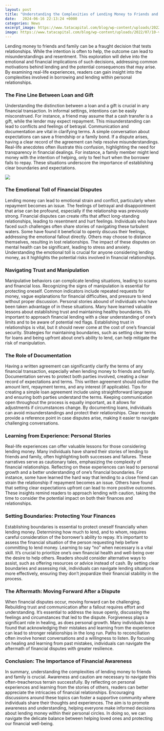 ```yaml
---
layout: post
title: "Understanding the Complexities of Lending Money to Friends and Family"
date:   2024-06-16 22:13:24 +0000
categories: News
excerpt_image: https://www.tatacapital.com/blog/wp-content/uploads/2022/07/10-vital-rules-to-follow-when-lending-money-to-family-and-friends.jpg
image: https://www.tatacapital.com/blog/wp-content/uploads/2022/07/10-vital-rules-to-follow-when-lending-money-to-family-and-friends.jpg
---
```


Lending money to friends and family can be a fraught decision that tests relationships. While the intention is often to help, the outcome can lead to misunderstandings and resentment. This exploration will delve into the emotional and financial implications of such decisions, addressing common motivations behind lending and the potential consequences that may arise. By examining real-life experiences, readers can gain insight into the complexities involved in borrowing and lending within personal relationships.
### The Fine Line Between Loan and Gift
Understanding the distinction between a loan and a gift is crucial in any financial transaction. In informal settings, intentions can be easily misconstrued. For instance, a friend may assume that a cash transfer is a gift, while the lender may expect repayment. This misunderstanding can lead to conflicts and feelings of betrayal. 
Communication and documentation are vital in clarifying terms. A simple conversation about expectations can save a friendship or a family bond. If a dispute arises, having a clear record of the agreement can help resolve misunderstandings. Real-life anecdotes often illustrate this confusion, highlighting the need for transparency in financial dealings. For instance, a family member might lend money with the intention of helping, only to feel hurt when the borrower fails to repay. These situations underscore the importance of establishing clear boundaries and expectations.

![](https://www.tatacapital.com/blog/wp-content/uploads/2022/07/10-vital-rules-to-follow-when-lending-money-to-family-and-friends.jpg)
### The Emotional Toll of Financial Disputes
Lending money can lead to emotional strain and conflict, particularly when repayment becomes an issue. The feelings of betrayal and disappointment that arise can be profound, especially if the relationship was previously strong. Financial disputes can create rifts that affect long-standing relationships, leading to resentment and hurt feelings.
Individuals who have faced such challenges often share stories of navigating these turbulent waters. Some have found it beneficial to openly discuss their feelings, addressing the emotional fallout directly. Others may choose to distance themselves, resulting in lost relationships. The impact of these disputes on mental health can be significant, leading to stress and anxiety. Understanding the emotional toll is crucial for anyone considering lending money, as it highlights the potential risks involved in financial relationships.
### Navigating Trust and Manipulation
Manipulative behaviors can complicate lending situations, leading to scams and financial loss. Recognizing the signs of manipulation is essential for protecting oneself. Common indicators include repeated requests for money, vague explanations for financial difficulties, and pressure to lend without proper discussion.
Personal stories abound of individuals who have been taken advantage of in these situations. Many have learned valuable lessons about establishing trust and maintaining healthy boundaries. It’s important to approach financial lending with a clear understanding of one’s limits and to be aware of potential red flags. Establishing trust in relationships is vital, but it should never come at the cost of one’s financial security. Strategies for maintaining boundaries, such as setting clear terms for loans and being upfront about one’s ability to lend, can help mitigate the risk of manipulation.
### The Role of Documentation
Having a written agreement can significantly clarify the terms of any financial transaction, especially when lending money to friends and family. Documentation serves to protect both parties involved, creating a clear record of expectations and terms. This written agreement should outline the amount lent, repayment terms, and any interest (if applicable). 
Tips for creating a simple loan agreement include using straightforward language and ensuring both parties understand the terms. Keeping communication open throughout the process is equally important, as it allows for adjustments if circumstances change. By documenting loans, individuals can avoid misunderstandings and protect their relationships. Clear records provide a reference point in case disputes arise, making it easier to navigate challenging conversations.
### Learning from Experience: Personal Stories
Real-life experiences can offer valuable lessons for those considering lending money. Many individuals have shared their stories of lending to friends and family, often highlighting both successes and failures. These narratives serve as cautionary tales, emphasizing the complexity of financial relationships.
Reflecting on these experiences can lead to personal growth and a better understanding of one’s financial boundaries. For instance, some have learned the hard way that lending to a close friend can strain the relationship if repayment becomes an issue. Others have found that setting clear expectations upfront can lead to more positive outcomes. These insights remind readers to approach lending with caution, taking the time to consider the potential impact on both their finances and relationships.
### Setting Boundaries: Protecting Your Finances
Establishing boundaries is essential to protect oneself financially when lending money. Determining how much to lend, and to whom, requires careful consideration of the borrower’s ability to repay. It’s important to assess the financial situation of the person requesting help before committing to lend money. 
Learning to say “no” when necessary is a vital skill. It’s crucial to prioritize one’s own financial health and well-being over the desire to help others. Readers should consider alternative ways to assist, such as offering resources or advice instead of cash. By setting clear boundaries and assessing risk, individuals can navigate lending situations more effectively, ensuring they don’t jeopardize their financial stability in the process.
### The Aftermath: Moving Forward After a Dispute
When financial disputes occur, moving forward can be challenging. Rebuilding trust and communication after a fallout requires effort and understanding. It’s essential to address the issue openly, discussing the feelings and circumstances that led to the dispute. 
Forgiveness plays a significant role in healing, as does personal growth. Many individuals have found that acknowledging their mistakes and learning from the experience can lead to stronger relationships in the long run. Paths to reconciliation often involve honest conversations and a willingness to listen. By focusing on healing and learning from past mistakes, individuals can navigate the aftermath of financial disputes with greater resilience.
### Conclusion: The Importance of Financial Awareness
In summary, understanding the complexities of lending money to friends and family is crucial. Awareness and caution are necessary to navigate this often-treacherous terrain successfully. By reflecting on personal experiences and learning from the stories of others, readers can better appreciate the intricacies of financial relationships.
Encouraging discussions around these topics can foster a supportive community where individuals share their thoughts and experiences. The aim is to promote awareness and understanding, helping everyone make informed decisions about lending money within their personal circles. In doing so, we can navigate the delicate balance between helping loved ones and protecting our financial well-being.